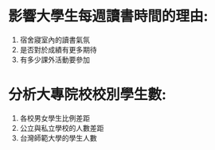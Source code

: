 # 影響大學生每週讀書時間的理由:
1. 宿舍寢室內的讀書氣氛
2. 是否對於成績有更多期待
3. 有多少課外活動要參加
# 分析大專院校校別學生數:
1. 各校男女學生比例差距
2. 公立與私立學校的人數差距
3. 台灣師範大學的學生人數
